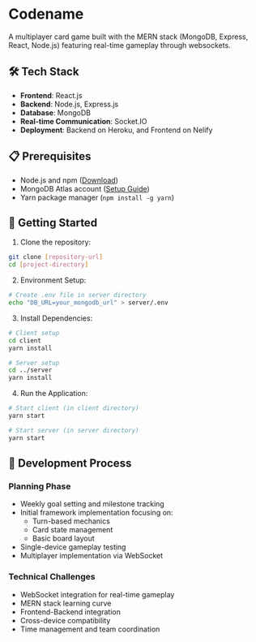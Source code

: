 # Codename

A multiplayer card game built with the MERN stack (MongoDB, Express, React, Node.js) featuring real-time gameplay through websockets.

## 🛠️ Tech Stack

- **Frontend**: React.js
- **Backend**: Node.js, Express.js
- **Database**: MongoDB
- **Real-time Communication**: Socket.IO
- **Deployment**: Backend on Heroku, and Frontend on Nelify

## 📋 Prerequisites

- Node.js and npm ([Download](https://nodejs.org/))
- MongoDB Atlas account ([Setup Guide](https://www.mongodb.com/cloud/atlas/register))
- Yarn package manager (`npm install -g yarn`)

## 🚀 Getting Started

1. Clone the repository:
```bash
git clone [repository-url]
cd [project-directory]
```

2. Environment Setup:
```bash
# Create .env file in server directory
echo "DB_URL=your_mongodb_url" > server/.env
```

3. Install Dependencies:
```bash
# Client setup
cd client
yarn install

# Server setup
cd ../server
yarn install
```

4. Run the Application:
```bash
# Start client (in client directory)
yarn start

# Start server (in server directory)
yarn start
```

## 📝 Development Process

### Planning Phase
- Weekly goal setting and milestone tracking
- Initial framework implementation focusing on:
  - Turn-based mechanics
  - Card state management
  - Basic board layout
- Single-device gameplay testing
- Multiplayer implementation via WebSocket

### Technical Challenges
- WebSocket integration for real-time gameplay
- MERN stack learning curve
- Frontend-Backend integration
- Cross-device compatibility
- Time management and team coordination
